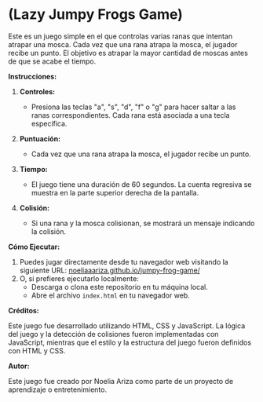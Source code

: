 # (Lazy Jumpy Frogs Game)

Este es un juego simple en el que controlas varias ranas que intentan atrapar una mosca. Cada vez que una rana atrapa la mosca, el jugador recibe un punto. El objetivo es atrapar la mayor cantidad de moscas antes de que se acabe el tiempo.

**Instrucciones:**

1. **Controles:**

   - Presiona las teclas "a", "s", "d", "f" o "g" para hacer saltar a las ranas correspondientes. Cada rana está asociada a una tecla específica.

2. **Puntuación:**

   - Cada vez que una rana atrapa la mosca, el jugador recibe un punto.

3. **Tiempo:**

   - El juego tiene una duración de 60 segundos. La cuenta regresiva se muestra en la parte superior derecha de la pantalla.

4. **Colisión:**
   - Si una rana y la mosca colisionan, se mostrará un mensaje indicando la colisión.

**Cómo Ejecutar:**

1. Puedes jugar directamente desde tu navegador web visitando la siguiente URL: [noeliaaariza.github.io/jumpy-frog-game/](https://noeliaaariza.github.io/jumpy-frog-game/)
2. O, si prefieres ejecutarlo localmente:
   - Descarga o clona este repositorio en tu máquina local.
   - Abre el archivo `index.html` en tu navegador web.

**Créditos:**

Este juego fue desarrollado utilizando HTML, CSS y JavaScript. La lógica del juego y la detección de colisiones fueron implementadas con JavaScript, mientras que el estilo y la estructura del juego fueron definidos con HTML y CSS.

**Autor:**

Este juego fue creado por Noelia Ariza como parte de un proyecto de aprendizaje o entretenimiento.

